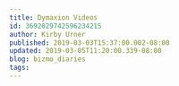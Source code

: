 ```yaml
---
title: Dymaxion Videos
id: 3692029742596234215
author: Kirby Urner
published: 2019-03-03T15:37:00.002-08:00
updated: 2019-03-05T11:20:00.339-08:00
blog: bizmo_diaries
tags: 
---
```


